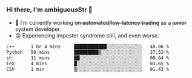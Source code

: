 ### Hi there, I'm ambiguou~~s~~Str 👋

<!--
**ambiguoustexture/ambiguoustexture** is a ✨ _special_ ✨ repository because its `README.md` (this file) appears on your GitHub profile.

Here are some ideas to get you started:
-->
- 🔭 I’m currently working ~~on automated/low-latency trading~~ as a ~~junior~~ system developer.
- :worried: Experiencing imposter syndrome still, and even worse.

<!--START_SECTION:waka-->

```txt
C++      1 hr 4 mins     ████████████░░░░░░░░░░░░░   48.06 %
Python   50 mins         █████████▒░░░░░░░░░░░░░░░   37.53 %
sh       11 mins         ██░░░░░░░░░░░░░░░░░░░░░░░   08.64 %
TeX      4 mins          █░░░░░░░░░░░░░░░░░░░░░░░░   03.65 %
CSV      1 min           ▒░░░░░░░░░░░░░░░░░░░░░░░░   01.43 %
```

<!--END_SECTION:waka-->
